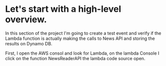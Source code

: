 # Let's start with a high-level overview.

In this section of the project I'm going to create a test event and verify if the Lambda function is actually making the calls to News API
and storing the results on Dynamo DB.

First, I open the AWS consol and look for Lambda, on the lambda Console I click on the function NewsReaderAPI
the lambda code source open.







